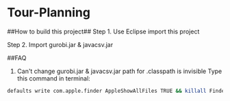 # Tour-Planning
##How to build this project##
Step 1.
Use Eclipse import this project

Step 2.
Import gurobi.jar & javacsv.jar

##FAQ
1. Can't change gurobi.jar & javacsv.jar path for .classpath is invisible
<A>Type this command in terminal:
```bash
defaults write com.apple.finder AppleShowAllFiles TRUE && killall Finder
```
